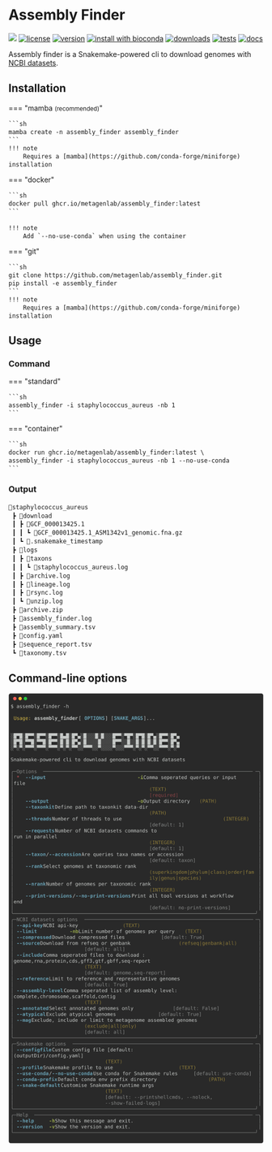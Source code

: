 # Assembly Finder

[![](https://img.shields.io/static/v1?label=CLI&message=Snaketool&color=blueviolet)](https://github.com/beardymcjohnface/Snaketool)
[![license](https://img.shields.io/github/license/metagenlab/assembly_finder.svg)](https://github.com/metagenlab/assembly_finder/blob/main/LICENSE)
[![version](https://img.shields.io/conda/v/bioconda/assembly_finder?label=version)](http://bioconda.github.io/recipes/assembly_finder/README.html)
[![install with bioconda](https://img.shields.io/badge/install%20with-bioconda-brightgreen.svg?style=flat)](http://bioconda.github.io/recipes/assembly_finder/README.html)
[![downloads](https://img.shields.io/conda/dn/bioconda/assembly_finder)](https://anaconda.org/bioconda/assembly_finder)
[![tests](https://github.com/metagenlab/assembly_finder/actions/workflows/unit-tests.yml/badge.svg)](https://github.com/metagenlab/assembly_finder/actions/workflows/unit-tests.yml)
[![docs](https://github.com/metagenlab/assembly_finder/actions/workflows/build-docs.yml/badge.svg)](https://github.com/metagenlab/assembly_finder/actions/workflows/build-docs.yml)

Assembly finder is a Snakemake-powered cli to download genomes with [NCBI datasets](https://github.com/ncbi/datasets).

## Installation

=== "mamba <small>(recommended)</small>" 

    ```sh
    mamba create -n assembly_finder assembly_finder
    ```
    !!! note
        Requires a [mamba](https://github.com/conda-forge/miniforge) installation
=== "docker" 

    ```sh
    docker pull ghcr.io/metagenlab/assembly_finder:latest
    ```

    !!! note
        Add `--no-use-conda` when using the container

=== "git" 

    ```sh
    git clone https://github.com/metagenlab/assembly_finder.git
    pip install -e assembly_finder
    ```
    !!! note
        Requires a [mamba](https://github.com/conda-forge/miniforge) installation

## Usage 
### Command

=== "standard"

    ```sh
    assembly_finder -i staphylococcus_aureus -nb 1 
    ```

=== "container"

    ```sh
    docker run ghcr.io/metagenlab/assembly_finder:latest \
    assembly_finder -i staphylococcus_aureus -nb 1 --no-use-conda
    ```

### Output
```sh
📂staphylococcus_aureus
 ┣ 📂download
 ┃ ┣ 📂GCF_000013425.1
 ┃ ┃ ┗ 📜GCF_000013425.1_ASM1342v1_genomic.fna.gz
 ┃ ┗ 📜.snakemake_timestamp
 ┣ 📂logs
 ┃ ┣ 📂taxons
 ┃ ┃ ┗ 📜staphylococcus_aureus.log
 ┃ ┣ 📜archive.log
 ┃ ┣ 📜lineage.log
 ┃ ┣ 📜rsync.log
 ┃ ┗ 📜unzip.log
 ┣ 📜archive.zip
 ┣ 📜assembly_finder.log
 ┣ 📜assembly_summary.tsv
 ┣ 📜config.yaml
 ┣ 📜sequence_report.tsv
 ┗ 📜taxonomy.tsv
```

## Command-line options

![`assembly_finder -h`](images/af-help.svg)